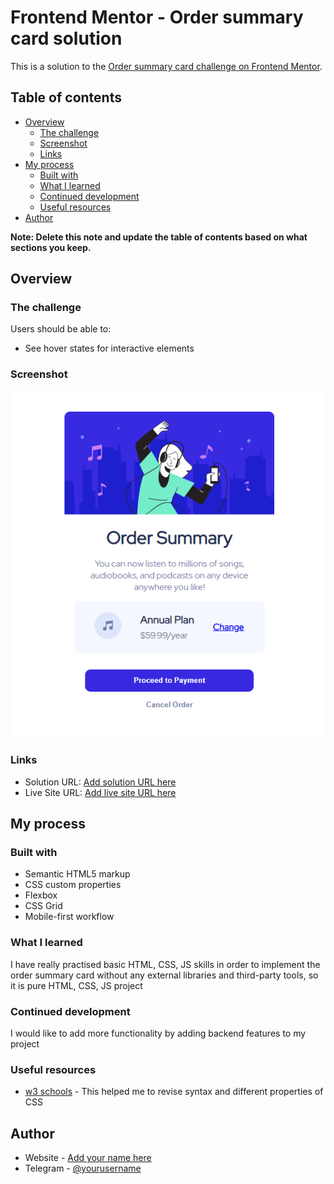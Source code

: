 # Frontend Mentor - Order summary card solution

This is a solution to the [Order summary card challenge on Frontend Mentor](https://www.frontendmentor.io/challenges/order-summary-component-QlPmajDUj).

## Table of contents

- [Overview](#overview)
  - [The challenge](#the-challenge)
  - [Screenshot](#screenshot)
  - [Links](#links)
- [My process](#my-process)
  - [Built with](#built-with)
  - [What I learned](#what-i-learned)
  - [Continued development](#continued-development)
  - [Useful resources](#useful-resources)
- [Author](#author)

**Note: Delete this note and update the table of contents based on what sections you keep.**

## Overview

### The challenge

Users should be able to:

- See hover states for interactive elements

### Screenshot

![](./screenshot.png)

### Links

- Solution URL: [Add solution URL here](https://github.com/Javokhirbek2000/FrontEndMentor-OrderSummary)
- Live Site URL: [Add live site URL here](https://javokhirbek2000.github.io/FrontEndMentor-OrderSummary/)

## My process

### Built with

- Semantic HTML5 markup
- CSS custom properties
- Flexbox
- CSS Grid
- Mobile-first workflow

### What I learned

I have really practised basic HTML, CSS, JS skills in order to implement the order summary card without any external libraries and third-party tools, so it is pure HTML, CSS, JS project

### Continued development

I would like to add more functionality by adding backend features to my project

### Useful resources

- [w3 schools](https://www.w3schools.com/) - This helped me to revise syntax and different properties of CSS

## Author

- Website - [Add your name here](https://t.me/Code_Breaker_2000)
- Telegram - [@yourusername](https://t.me/Code_Breaker_2000)
